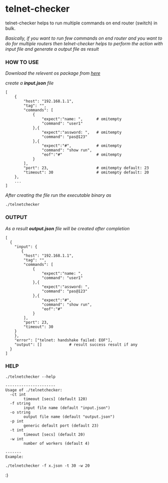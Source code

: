 # telnet-checker

telnet-checker helps to run multiple commands on end router (switch) in bulk.

_Basically, if you want to run few commands on end router and you want to do for multiple routers
then telnet-checker helps to perform the action with input file and generate a output file as result_

### HOW TO USE

_Download the relevent os package from [here](https://github.com/pnkj-kmr/telnet-checker/releases)_

_create a **input.json** file_

```
[
    {
        "host": "192.168.1.1",
        "tag": "",
        "commands": [
            {
                "expect":"name: ",      # omitempty
                "command": "user1"
            },{
                "expect":"assword: ",   # omitempty
                "command": "pas@123"
            },{
                "expect":"#",           # omitempty
                "command": "show run",
                "eof":"#"               # omitempty
            }
        ],
        "port": 23,                     # omitempty default: 23
        "timeout": 30                   # omitempty default: 20
    },
    ...
]
```

_After creating the file run the executable binary as_

```
./telnetchecker
```

### OUTPUT


_As a result **output.json** file will be created after completion_

```
[
  {
    "input": {
       {
        "host": "192.168.1.1",
        "tag": "",
        "commands": [
            {
                "expect":"name: ",
                "command": "user1"
            },{
                "expect":"assword: ",
                "command": "pas@123"
            },{
                "expect":"#",
                "command": "show run",
                "eof":"#" 
            }
        ],
        "port": 23,
        "timeout": 30
    }
    },
    "error": ["telnet: handshake failed: EOF"],
    "output": []            # result success result if any
  }
]

```

### HELP

```
./telnetchecker --help

----------------------
Usage of ./telnetchecker:
  -ct int
        timeout [secs] (default 120)
  -f string
        input file name (default "input.json")
  -o string
        output file name (default "output.json")
  -p int
        generic default port (default 23)
  -t int
        timeout [secs] (default 20)
  -w int
        number of workers (default 4)

-------
Example:

./telnetchecker -f x.json -t 30 -w 20

```

:)
